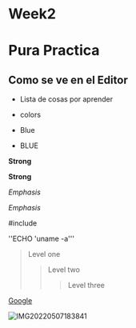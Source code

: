 # Week2
# Pura Practica

## Como se ve en el Editor

* Lista de cosas por aprender

* colors

* Blue <li>BLUE</li>

**Strong**

__Strong__

*Emphasis*

_Emphasis_

#include <studio>

''ECHO 'uname -a'''

> Level one
>
>> Level two
>>
>>> Level three

[Google](http://google.com/)
  
![IMG20220507183841](https://user-images.githubusercontent.com/39076992/226254740-07b3c519-51b7-4649-9d4e-54950aec6292.jpg)
